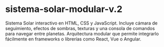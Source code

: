 # sistema-solar-modular-v.2
Sistema Solar interactivo en HTML, CSS y JavaScript. Incluye cámara de seguimiento, efectos de sombras, texturas y una consola de comandos para navegar entre planetas. Arquitectura modular que permite integrarlo fácilmente en frameworks o librerías como React, Vue o Angular.

